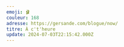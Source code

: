```yaml
---
emoji: 🩰
couleur: 168
adresse: https://gersande.com/blogue/now/
titre: À c't'heure
update: 2024-07-03T22:15:42.000Z
---
```

